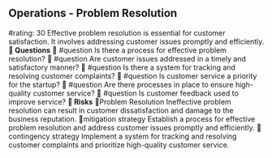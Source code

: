 

## Operations - Problem Resolution
#rating: 30
Effective problem resolution is essential for customer satisfaction. It involves addressing customer issues promptly and efficiently.
**💭 Questions**
💭 #question Is there a process for effective problem resolution?
 💭 #question Are customer issues addressed in a timely and satisfactory manner?
 💭 #question Is there a system for tracking and resolving customer complaints?
 💭 #question Is customer service a priority for the startup?
 💭 #question Are there processes in place to ensure high-quality customer service?
 💭 #question Is customer feedback used to improve service?
**🚨 Risks**
🚨Problem Resolution
Ineffective problem resolution can result in customer dissatisfaction and damage to the business reputation.
🚨mitigation strategy
Establish a process for effective problem resolution and address customer issues promptly and efficiently.
🚨contingency strategy
Implement a system for tracking and resolving customer complaints and prioritize high-quality customer service.




